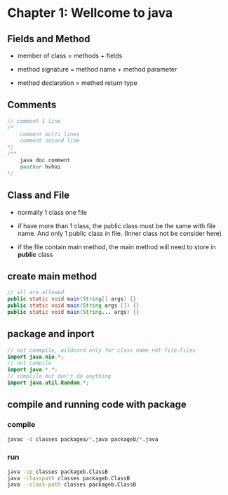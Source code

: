 # Chapter 1: Wellcome to java

## Fields and Method

- member of class = methods + fields

- method signature = method name + method parameter

- method declaration = methed return type

## Comments

``` java
// comment 1 line
/*
    comment multi lines
    comment second line
*/
/**
    java doc comment
    @author hvhai
*/

```

## Class and File

- normally 1 class one file

- if have more than 1 class, the public class must be the same with file name. And only 1 public class in file. (Inner class not be consider here)

- if the file contain main method, the main method will need to store in **public** class

## create main method

``` java
// all are allowed
public static void main(String[] args) {}
public static void main(String args []) {}
public static void main(String... args) {}
```

## package and inport

``` java
// not commpile, wildcard only for class name not file.Files
import java.nio.*;
// not compile
import java.*.*; 
// complile but don't do anything
import java.util.Random.*;
```

## compile and running code with package

### compile

``` bash
javac -d classes packagea/*.java packageb/*.java
```

### run

``` bash
java -cp classes packageb.ClassB
java -classpath classes packageb.ClassB
java --class-path classes packageb.ClassB
```
